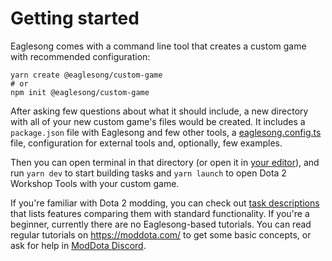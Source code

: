 # Getting started

Eaglesong comes with a command line tool that creates a custom game with recommended configuration:

```shell
yarn create @eaglesong/custom-game
# or
npm init @eaglesong/custom-game
```

After asking few questions about what it should include, a new directory with all of your new custom
game's files would be created. It includes a `package.json` file with Eaglesong and few other tools,
a [eaglesong.config.ts](/configuration) file, configuration for external tools and, optionally, few
examples.

Then you can open terminal in that directory (or open it in
[your editor](/environment#editor-support)), and run `yarn dev` to start building tasks and
`yarn launch` to open Dota 2 Workshop Tools with your custom game.

If you're familiar with Dota 2 modding, you can check out [task descriptions](/commands/build/) that
lists features comparing them with standard functionality. If you're a beginner, currently there are
no Eaglesong-based tutorials. You can read regular tutorials on https://moddota.com/ to get some
basic concepts, or ask for help in [ModDota Discord](https://discord.gg/gRmZgvz).
